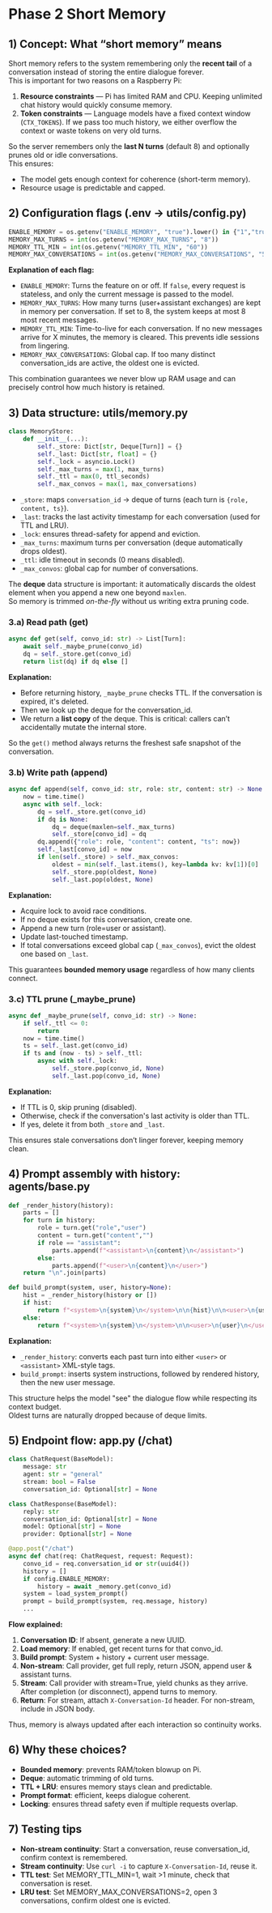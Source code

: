 # Phase 2 Short Memory


## 1) Concept: What “short memory” means


Short memory refers to the system remembering only the **recent tail** of a conversation instead of storing the entire dialogue forever.  
This is important for two reasons on a Raspberry Pi:

1. **Resource constraints** — Pi has limited RAM and CPU. Keeping unlimited chat history would quickly consume memory.
2. **Token constraints** — Language models have a fixed context window (`CTX_TOKENS`). If we pass too much history, we either overflow the context or waste tokens on very old turns.

So the server remembers only the **last N turns** (default 8) and optionally prunes old or idle conversations.  
This ensures:
- The model gets enough context for coherence (short-term memory).
- Resource usage is predictable and capped.

## 2) Configuration flags (.env → utils/config.py)

```python
ENABLE_MEMORY = os.getenv("ENABLE_MEMORY", "true").lower() in {"1","true","yes","y"}
MEMORY_MAX_TURNS = int(os.getenv("MEMORY_MAX_TURNS", "8"))
MEMORY_TTL_MIN = int(os.getenv("MEMORY_TTL_MIN", "60"))
MEMORY_MAX_CONVERSATIONS = int(os.getenv("MEMORY_MAX_CONVERSATIONS", "500"))
```


**Explanation of each flag:**
- `ENABLE_MEMORY`: Turns the feature on or off. If `false`, every request is stateless, and only the current message is passed to the model.
- `MEMORY_MAX_TURNS`: How many turns (user+assistant exchanges) are kept in memory per conversation. If set to 8, the system keeps at most 8 most recent messages.
- `MEMORY_TTL_MIN`: Time-to-live for each conversation. If no new messages arrive for X minutes, the memory is cleared. This prevents idle sessions from lingering.
- `MEMORY_MAX_CONVERSATIONS`: Global cap. If too many distinct conversation_ids are active, the oldest one is evicted.

This combination guarantees we never blow up RAM usage and can precisely control how much history is retained.

## 3) Data structure: utils/memory.py

```python
class MemoryStore:
    def __init__(...):
        self._store: Dict[str, Deque[Turn]] = {}
        self._last: Dict[str, float] = {}
        self._lock = asyncio.Lock()
        self._max_turns = max(1, max_turns)
        self._ttl = max(0, ttl_seconds)
        self._max_convos = max(1, max_conversations)
```


- `_store`: maps `conversation_id` → deque of turns (each turn is `{role, content, ts}`).
- `_last`: tracks the last activity timestamp for each conversation (used for TTL and LRU).
- `_lock`: ensures thread-safety for append and eviction.
- `_max_turns`: maximum turns per conversation (deque automatically drops oldest).
- `_ttl`: idle timeout in seconds (0 means disabled).
- `_max_convos`: global cap for number of conversations.

The **deque** data structure is important: it automatically discards the oldest element when you append a new one beyond `maxlen`.  
So memory is trimmed *on-the-fly* without us writing extra pruning code.

### 3.a) Read path (get)

```python
async def get(self, convo_id: str) -> List[Turn]:
    await self._maybe_prune(convo_id)
    dq = self._store.get(convo_id)
    return list(dq) if dq else []
```


**Explanation:**
- Before returning history, `_maybe_prune` checks TTL. If the conversation is expired, it's deleted.
- Then we look up the deque for the conversation_id.
- We return a **list copy** of the deque. This is critical: callers can’t accidentally mutate the internal store.

So the `get()` method always returns the freshest safe snapshot of the conversation.

### 3.b) Write path (append)

```python
async def append(self, convo_id: str, role: str, content: str) -> None:
    now = time.time()
    async with self._lock:
        dq = self._store.get(convo_id)
        if dq is None:
            dq = deque(maxlen=self._max_turns)
            self._store[convo_id] = dq
        dq.append({"role": role, "content": content, "ts": now})
        self._last[convo_id] = now
        if len(self._store) > self._max_convos:
            oldest = min(self._last.items(), key=lambda kv: kv[1])[0]
            self._store.pop(oldest, None)
            self._last.pop(oldest, None)
```


**Explanation:**
- Acquire lock to avoid race conditions.
- If no deque exists for this conversation, create one.
- Append a new turn (role=user or assistant).
- Update last-touched timestamp.
- If total conversations exceed global cap (`_max_convos`), evict the oldest one based on `_last`.

This guarantees **bounded memory usage** regardless of how many clients connect.

### 3.c) TTL prune (_maybe_prune)

```python
async def _maybe_prune(self, convo_id: str) -> None:
    if self._ttl <= 0:
        return
    now = time.time()
    ts = self._last.get(convo_id)
    if ts and (now - ts) > self._ttl:
        async with self._lock:
            self._store.pop(convo_id, None)
            self._last.pop(convo_id, None)
```


**Explanation:**
- If TTL is 0, skip pruning (disabled).
- Otherwise, check if the conversation's last activity is older than TTL.
- If yes, delete it from both `_store` and `_last`.

This ensures stale conversations don’t linger forever, keeping memory clean.

## 4) Prompt assembly with history: agents/base.py

```python
def _render_history(history):
    parts = []
    for turn in history:
        role = turn.get("role","user")
        content = turn.get("content","")
        if role == "assistant":
            parts.append(f"<assistant>\n{content}\n</assistant>")
        else:
            parts.append(f"<user>\n{content}\n</user>")
    return "\n".join(parts)
```

```python
def build_prompt(system, user, history=None):
    hist = _render_history(history or [])
    if hist:
        return f"<system>\n{system}\n</system>\n\n{hist}\n\n<user>\n{user}\n</user>"
    else:
        return f"<system>\n{system}\n</system>\n\n<user>\n{user}\n</user>"
```


**Explanation:**
- `_render_history`: converts each past turn into either `<user>` or `<assistant>` XML-style tags.
- `build_prompt`: inserts system instructions, followed by rendered history, then the new user message.

This structure helps the model "see" the dialogue flow while respecting its context budget.  
Oldest turns are naturally dropped because of deque limits.

## 5) Endpoint flow: app.py (/chat)

```python
class ChatRequest(BaseModel):
    message: str
    agent: str = "general"
    stream: bool = False
    conversation_id: Optional[str] = None

class ChatResponse(BaseModel):
    reply: str
    conversation_id: Optional[str] = None
    model: Optional[str] = None
    provider: Optional[str] = None
```

```python
@app.post("/chat")
async def chat(req: ChatRequest, request: Request):
    convo_id = req.conversation_id or str(uuid4())
    history = []
    if config.ENABLE_MEMORY:
        history = await _memory.get(convo_id)
    system = load_system_prompt()
    prompt = build_prompt(system, req.message, history)
    ...
```


**Flow explained:**
1. **Conversation ID**: If absent, generate a new UUID.
2. **Load memory**: If enabled, get recent turns for that convo_id.
3. **Build prompt**: System + history + current user message.
4. **Non-stream**: Call provider, get full reply, return JSON, append user & assistant turns.
5. **Stream**: Call provider with stream=True, yield chunks as they arrive. After completion (or disconnect), append turns to memory.
6. **Return**: For stream, attach `X-Conversation-Id` header. For non-stream, include in JSON body.

Thus, memory is always updated after each interaction so continuity works.

## 6) Why these choices?


- **Bounded memory**: prevents RAM/token blowup on Pi.
- **Deque**: automatic trimming of old turns.
- **TTL + LRU**: ensures memory stays clean and predictable.
- **Prompt format**: efficient, keeps dialogue coherent.
- **Locking**: ensures thread safety even if multiple requests overlap.

## 7) Testing tips


- **Non-stream continuity**: Start a conversation, reuse conversation_id, confirm context is remembered.
- **Stream continuity**: Use `curl -i` to capture `X-Conversation-Id`, reuse it.
- **TTL test**: Set MEMORY_TTL_MIN=1, wait >1 minute, check that conversation is reset.
- **LRU test**: Set MEMORY_MAX_CONVERSATIONS=2, open 3 conversations, confirm oldest one is evicted.
